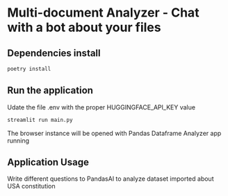 # Multi-document Analyzer - Chat with a bot about your files

## Dependencies install 

```bash
poetry install
```

## Run the application
Udate the file .env with the proper HUGGINGFACE_API_KEY value

```bash
streamlit run main.py
```

The browser instance will be opened with Pandas Dataframe Analyzer app running

## Application Usage
Write different questions to PandasAI to analyze dataset imported about USA constitution